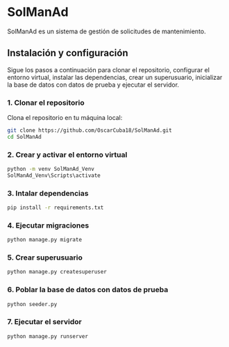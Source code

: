 # SolManAd

SolManAd es un sistema de gestión de solicitudes de mantenimiento.

## Instalación y configuración

Sigue los pasos a continuación para clonar el repositorio, configurar el entorno virtual, instalar las dependencias, crear un superusuario, inicializar la base de datos con datos de prueba y ejecutar el servidor.

### 1. Clonar el repositorio

Clona el repositorio en tu máquina local:

```bash
git clone https://github.com/OscarCuba18/SolManAd.git
cd SolManAd
```

### 2. Crear y activar el entorno virtual
```bash
python -m venv SolManAd_Venv
SolManAd_Venv\Scripts\activate
```
### 3. Intalar dependencias
```bash
pip install -r requirements.txt
```
### 4. Ejecutar migraciones
```bash
python manage.py migrate
```

### 5. Crear superusuario
```bash
python manage.py createsuperuser
```

### 6. Poblar la base de datos con datos de prueba
```bash
python seeder.py
```
### 7. Ejecutar el servidor
```bash
python manage.py runserver
```